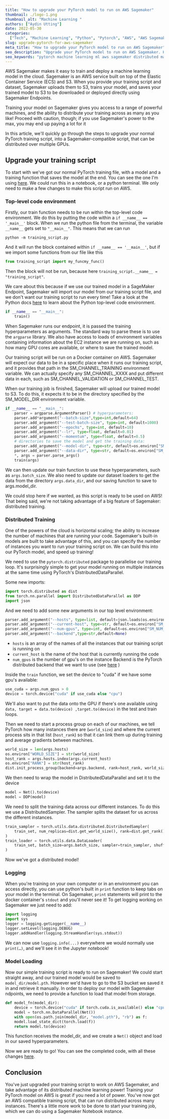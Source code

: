 ```yaml
---
title: "How to upgrade your PyTorch model to run on AWS Sagemaker"
thumbnail: ./logo-1.png
thumbnail_alt: "Machine Learning "
authors: ["Aydin Utting"]
date: 2022-05-30
categories:
  ["Tech", "Machine Learning", "Python", "Pytorch", "AWS", "AWS Sagemaker"]
slug: upgrade-pytorch-for-aws-sagemaker
meta_title: "How to upgrade your PyTorch model to run on AWS Sagemaker"
seo_description: "Upgrade your PyTorch model to run on AWS Sagemaker. How to add distributed training to Pytorch mode. How to make run a Pytorch machine learning model on AWS sagemaker."
seo_keywords: "pytorch machine learning ml aws sagemaker distributed machine learning"
---
```


AWS Sagemaker makes it easy to train and deploy a machine learning model in the cloud. Sagemaker is an AWS service built on top of the Elastic Container Service (ECS) and S3. When you provide your training script and dataset, Sagemaker uploads them to S3, trains your model, and saves your trained model to S3 to be downloaded or deployed directly using Sagemaker Endpoints.

Training your model on Sagemaker gives you access to a range of powerful machines, and the ability to distribute your training across as many as you like! Proceed with caution, though; if you use Sagemaker's power to the max, you may end up paying a lot for it

In this article, we'll quickly go through the steps to upgrade your normal PyTorch training script, into a Sagemaker-compatible script, that can be distributed over multiple GPUs.

## Upgrade your training script

To start with we've got our normal PyTorch training file, with a model and a training function that saves the model at the end. You can see the one I'm using [here](https://github.com/aydin-utting/upgrade-pytorch-to-sagemaker-article/blob/main/normal_script.py). We could run this in a notebook, or a python terminal. We only need to make a few changes to make this script run on AWS.

### Top-level code environment

Firstly, our train function needs to be run within the top-level code environment. We do this by putting the code within a `if __name__ == '_main__'` block. When we run the python file from the terminal, the variable `__name__` gets set to `"__main__"`. This means that we can run

```
python -m training_script.py
```

And it will run the block contained within `if __name__ == '__main__'`, but if we import some functions from our file like this

```python
from training_script import my_funcmy_func()
```

Then the block will not be run, because here `training_script.__name__ = "training_script"`.

We care about this because if we use our trained model in a SageMaker Endpoint, Sagemaker will import our model from our training script file, and we don't want our training script to run every time! Take a look at the Python docs [here](https://docs.python.org/3/library/__main__.html) to learn about the Python top-level code environment.

```python
if __name__ == "__main__":
    train()
```

When Sagemaker runs our endpoint, it is passed the training hyperparameters as arguments. The standard way to parse these is to use the `argparse` library. We also have access to loads of environment variables containing information about the EC2 instance we are running on, such as how many GPU cores are available, or where to save the trained model.

Our training script will be run on a Docker container on AWS. Sagemaker will expect our data to be in a specific place when it runs our training script, and it provides that path in the SM_CHANNEL_TRAINING environment variable. We can actually specify any SM_CHANNEL_XXXX and put different data in each, such as SM_CHANNEL_VALIDATION or SM_CHANNEL_TEST.

When our training job is finished, Sagemaker will upload our trained model to S3. To do this, it expects it to be in the directory specified by the SM_MODEL_DIR environment variable.

```python
if __name__ == "__main__":
    parser = argparse.ArgumentParser() # hyperparameters:
    parser.add*argument("--batch-size",type=int,default=64)
    parser.add_argument("--test-batch-size", type=int, default=1000)
    parser.add_argument("--epochs", type=int, default=10)
    parser.add_argument("--lr", type=float, default=0.01)
    parser.add_argument("--momentum", type=float, default=0.5)
    # directories to save the model and get the training data:
    parser.add_argument("--model-dir", type=str, default=os.environ["SM_MODEL_DIR"])
    parser.add_argument("--data-dir", type=str, default=os.environ["SM_CHANNEL_TRAINING"])
    *, args = parser.parse_args()
    train(args)
```

We can then update our train function to use these hyperparameters, such as `args.batch_size`. We also need to update our dataset loaders to get the data from the directory `args.data_dir`, and our saving function to save to args.model_dir.

We could stop here if we wanted, as this script is ready to be used on AWS! That being said, we're not taking advantage of a big feature of Sagemaker: distributed training.

### Distributed Training

One of the powers of the cloud is horizontal scaling; the ability to increase the number of machines that are running your code. Sagemaker's built-in models are built to take advantage of this, and you can specify the number of instances you want to run your training script on. We can build this into our PyTorch model, and speed up training!

We need to use the `pytorch.distributed` package to parallelise our training loop. It's surprisingly simple to get your model running on multiple instances at the same time using PyTorch's DistributedDataParallel.

Some new imports:

```python
import torch.distributed as dist
from torch.nn.parallel import DistributedDataParallel as DDP
import json
```

And we need to add some new arguments in our top level environment:

```python
parser.add_argument("--hosts", type=list, default=json.loads(os.environ["SM_HOSTS"]))
parser.add_argument("--current-host", type=str, default=os.environ["SM_CURRENT_HOST"])
parser.add_argument("--num-gpus", type=int, default=os.environ["SM_NUM_GPUS"])
parser.add_argument("--backend",type=str,default=None)
```

- `hosts` is an array of the names of all the instances that our training script is running on
- `current_host` is the name of the host that is currently running the code
- `num_gpus` is the number of gpu's on the instance
  Backend is the PyTorch distributed backend that we want to use (see [here](https://pytorch.org/docs/stable/distributed.html) )

Inside the `train` function, we set the device to "cuda" if we have some gpu's available:

```python
use_cuda = args.num_gpus > 0
device = torch.device("cuda" if use_cuda else "cpu")
```

We'll also want to put the data onto the GPU if there's one available using `data, target = data.to(device) ,target.to(device)` in the test and train loops.

Then we need to start a process group on each of our machines, we tell PyTorch how many instances there are (`world_size`) and where the current process sits in that list (`host_rank`) so that it can link them up during training and average gradients between machines.

```python
world_size = len(args.hosts)
os.environ["WORLD_SIZE"] = str(world_size)
host_rank = args.hosts.index(args.current_host)
os.environ["RANK"] = str(host_rank)
dist.init_process_group(backend=args.backend, rank=host_rank, world_size=world_size)
```

We then need to wrap the model in DistributedDataParallel and set it to the device

```python
model = Net().to(device)
model = DDP(model)
```

We need to split the training data across our different instances. To do this we use a DistributedSampler. The sampler splits the dataset for us across the different instances.

```python
train_sampler = torch.utils.data.distributed.DistributedSampler(
    train_set, num_replicas=dist.get_world_size(), rank=dist.get_rank()
)
train_loader = torch.utils.data.DataLoader(
    train_set, batch_size=args.batch_size, sampler=train_sampler, shuffle=False
)
```

Now we've got a distributed model!

### Logging

When you're training on your own computer or in an environment you can access directly, you can use python's built in `print` function to keep tabs on your model in the terminal. On Sagemaker, `print` statements will print to the docker container's `stdout` and you'll never see it! To get logging working on Sagemaker we just need to add:

```python
import logging
import sys
logger = logging.getLogger(__name__)
logger.setLevel(logging.DEBUG)
logger.addHandler(logging.StreamHandler(sys.stdout))
```

We can now use `logging.info(...)` everywhere we would normally use `print(…)`, and we'll see it in the Jupyter notebook!

### Model Loading

Now our simple training script is ready to run on Sagemaker! We could start straight away, and our trained model would be saved to `model_dir/model.pth`. However we'd have to go to the S3 bucket we saved it in and retrieve it manually. In order to deploy our model with Sagemaker ndpoints, we need to provide a function to load that model from storage.

```python
def model_fn(model_dir):
    device = torch.device("cuda" if torch.cuda.is_available() else "cpu")
    model = torch.nn.DataParallel(Net())
    with open(os.path.join(model_dir, "model.pth"), "rb") as f:
    model.load_state_dict(torch.load(f))
    return model.to(device)
```

This function receives the model_dir, and we create a `Net()` object and load in our saved hyperparameters.

Now we are ready to go! You can see the completed code, with all these changes [here](https://github.com/aydin-utting/upgrade-pytorch-to-sagemaker-article/blob/main/normal_script.py).

## Conclusion

You've just upgraded your training script to work on AWS Sagemaker, and take advantage of its distributed machine learning power!
Training your PyTorch model on AWS is great if you need a lot of power. You've now got an AWS compatible training script, that can run distributed across many instances. There's a little more work to be done to start your training job, which we can do using a Sagemaker Notebook instance.
